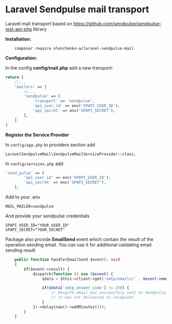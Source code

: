 # Laravel Sendpulse mail transport

Laravel mail transport based on https://github.com/sendpulse/sendpulse-rest-api-php library

**Installation:**
```
    composer require olenchenko-a/laravel-sendpulse-mail
```
**Configuration:**


In the config **config/mail.php** add a new transport:

```php
return [
    //...
    'mailers' => [
        //...
        'sendpulse' => [
            'transport' => 'sendpulse',
            'api_user_id' => env('SPAPI_USER_ID'),
            'api_secret' => env('SPAPI_SECRET'),
        ],
    ]
]
```

**Register the Service Provider**

In ```config/app.php``` to providers section add

```
LaravelSendpulseMail\SendpulseMailServiceProvider::class,
```

In ```config/services.php``` add

```php
'send_pulse' => [
        'api_user_id' => env('SPAPI_USER_ID'),
        'api_secret' => env('SPAPI_SECRET'),
    ],

```

Add to your .env

```
MAIL_MAILER=sendpulse
```

And provide your sendpulse credentials

```
SPAPI_USER_ID="YOUR_USER_ID"
SPAPI_SECRET="YOUR_SECRET"
```

Package also provide **EmailSend** event which contain the result of the operation sending email.
You can use it for additional validating email sending result

```php
    public function handle(EmailSend $event): void
    {
        if($event->result) {
            dispatch(function () use ($event) {
                $data = $this->client->get('smtp/emails/' . $event->emailId);

                if($data['smtp_answer_code'] != 250) {
                    // Despite email was successfuly sent to Sendpulse,
                    // it was not delivered to recepient
                }
            })->delay(now()->addMinutes(3));
        }
    }
```
